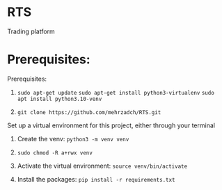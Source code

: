 # RTS
Trading platform


Prerequisites:
=======================

Prerequisites:

1. `sudo apt-get update`
   `sudo apt-get install python3-virtualenv`
   `sudo apt install python3.10-venv`

2. `git clone https://github.com/mehrzadch/RTS.git`


Set up a virtual environment for this project, either through your terminal

1. Create the venv: `python3 -m venv venv`

2. `sudo chmod -R a+rwx venv`

3. Activate the virtual environment: `source venv/bin/activate`

4. Install the packages: `pip install -r requirements.txt`